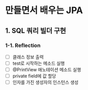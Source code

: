 # 만들면서 배우는 JPA

## 1. SQL 쿼리 빌더 구현

### 1-1. Reflection

- [ ] 클래스 정보 출력
- [ ] test로 시작하는 메소드 실행
- [ ] @PrintView 애노테이션 메소드 실행
- [ ] private field에 값 할당
- [ ] 인자를 가진 생성자의 인스턴스 생성
